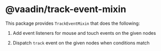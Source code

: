 # @vaadin/track-event-mixin

This package provides `TrackEventMixin` that does the following:

1. Add event listeners for mouse and touch events on the given nodes

2. Dispatch `track` event on the given nodes when conditions match
